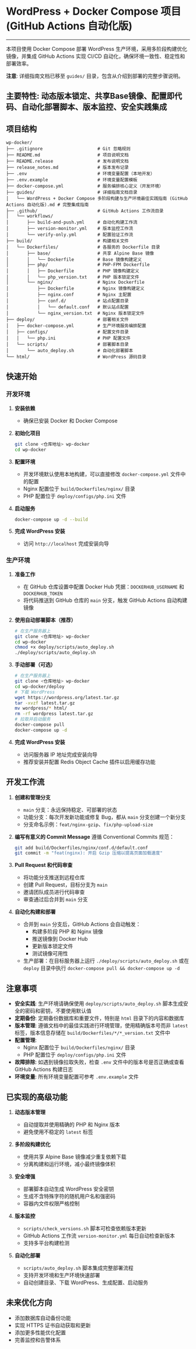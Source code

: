 # WordPress + Docker Compose 项目 (GitHub Actions 自动化版)
---
本项目使用 Docker Compose 部署 WordPress 生产环境，采用多阶段构建优化镜像，并集成 GitHub Actions 实现 CI/CD 自动化，确保环境一致性、稳定性和部署效率。

**注意**: 详细指南文档已移至 `guides/` 目录，包含从介绍到部署的完整步骤说明。

**主要特性**: 动态版本锁定、共享Base镜像、配置即代码、自动化部署脚本、版本监控、安全实践集成
---
## 项目结构

```
wp-docker/
├── .gitignore                     # Git 忽略规则
├── README.md                      # 项目说明文档
├── README.release                 # 发布说明文档
├── release_notes.md               # 版本发布记录
├── .env                           # 环境变量配置（本地开发）
├── .env.example                   # 环境变量配置模板
├── docker-compose.yml             # 服务编排核心定义（开发环境）
├── guides/                        # 详细指南文档目录
│   └── WordPress + Docker Compose 多阶段构建与生产环境最佳实践指南 (GitHub Actions 自动化版).md # 完整集成指南
├── .github/                       # GitHub Actions 工作流目录
│   └── workflows/
│       ├── build-and-push.yml     # 自动化构建工作流
│       ├── version-monitor.yml    # 版本监控工作流
│       └── verify-only.yml        # 配置验证工作流
├── build/                         # 构建相关文件
│   └── Dockerfiles/               # 各服务的 Dockerfile 目录
│       ├── base/                  # 共享 Alpine Base 镜像
│       │   └── Dockerfile         # Base 镜像构建定义
│       ├── php/                   # PHP-FPM Dockerfile
│       │   ├── Dockerfile         # PHP 镜像构建定义
│       │   └── php_version.txt    # PHP 版本锁定文件
│       └── nginx/                 # Nginx Dockerfile
│           ├── Dockerfile         # Nginx 镜像构建定义
│           ├── nginx.conf         # Nginx 主配置
│           ├── conf.d/            # 站点配置目录
│           │   └── default.conf   # 默认站点配置
│           └── nginx_version.txt  # Nginx 版本锁定文件
├── deploy/                        # 部署相关文件
│   ├── docker-compose.yml         # 生产环境服务编排配置
│   ├── configs/                   # 配置文件目录
│   │   └── php.ini                # PHP 配置文件
│   └── scripts/                   # 部署脚本目录
│       └── auto_deploy.sh         # 自动化部署脚本
└── html/                          # WordPress 源码目录
```

## 快速开始

### 开发环境

1. **安装依赖**
   - 确保已安装 Docker 和 Docker Compose

2. **初始化项目**
   ```bash
   git clone <仓库地址> wp-docker
   cd wp-docker
   ```

3. **配置环境**
   - 开发环境默认使用本地构建，可以直接修改 `docker-compose.yml` 文件中的配置
   - Nginx 配置位于 `build/Dockerfiles/nginx/` 目录
   - PHP 配置位于 `deploy/configs/php.ini` 文件

4. **启动服务**
   ```bash
   docker-compose up -d --build
   ```

5. **完成 WordPress 安装**
   - 访问 `http://localhost` 完成安装向导

### 生产环境

1. **准备工作**
   - 在 GitHub 仓库设置中配置 Docker Hub 凭据：`DOCKERHUB_USERNAME` 和 `DOCKERHUB_TOKEN`
   - 将代码推送到 GitHub 仓库的 `main` 分支，触发 GitHub Actions 自动构建镜像

2. **使用自动部署脚本（推荐）**
   ```bash
   # 在生产服务器上
   git clone <仓库地址> wp-docker
   cd wp-docker
   chmod +x deploy/scripts/auto_deploy.sh
   ./deploy/scripts/auto_deploy.sh
   ```

3. **手动部署（可选）**
   ```bash
   # 在生产服务器上
   git clone <仓库地址> wp-docker
   cd wp-docker/deploy
   # 下载 WordPress
   wget https://wordpress.org/latest.tar.gz
   tar -xvzf latest.tar.gz
   mv wordpress/* html/
   rm -rf wordpress latest.tar.gz
   # 拉取并启动服务
   docker-compose pull
   docker-compose up -d
   ```

4. **完成 WordPress 安装**
    - 访问服务器 IP 地址完成安装向导
    - 推荐安装并配置 Redis Object Cache 插件以启用缓存功能

## 开发工作流

1. **创建和管理分支**
   - `main` 分支：永远保持稳定、可部署的状态
   - 功能分支：每次开发新功能或修复 Bug，都从 `main` 分支创建一个新分支
   - 分支命名示例：`feat/nginx-gzip`、`fix/php-upload-size`

2. **编写有意义的 Commit Message**
   遵循 Conventional Commits 规范：
   ```bash
   git add build/Dockerfiles/nginx/conf.d/default.conf
   git commit -m "feat(nginx): 开启 Gzip 压缩以提高页面加载速度"
   ```

3. **Pull Request 和代码审查**
   - 将功能分支推送到远程仓库
   - 创建 Pull Request，目标分支为 `main`
   - 邀请团队成员进行代码审查
   - 审查通过后合并到 `main` 分支

4. **自动化构建和部署**
   - 合并到 `main` 分支后，GitHub Actions 会自动触发：
     - 构建多阶段 PHP 和 Nginx 镜像
     - 推送镜像到 Docker Hub
     - 更新版本锁定文件
     - 测试镜像可用性
   - 生产部署：在目标服务器上运行 `./deploy/scripts/auto_deploy.sh` 或在 `deploy` 目录中执行 `docker-compose pull && docker-compose up -d`

## 注意事项

- **安全实践**: 生产环境请确保使用 `deploy/scripts/auto_deploy.sh` 脚本生成安全的密码和密钥，不要使用默认值
- **定期备份**: 定期备份数据库和重要文件，特别是 `html` 目录下的内容和数据库
- **版本管理**: 遵循文档中的最佳实践进行环境管理，使用精确版本号而非 `latest` 标签，版本信息存储在 `build/Dockerfiles/*/*_version.txt` 文件中
- **配置管理**: 
  - Nginx 配置位于 `build/Dockerfiles/nginx/` 目录
  - PHP 配置位于 `deploy/configs/php.ini` 文件
- **故障排除**: 如遇到镜像拉取失败，检查 `.env` 文件中的版本号是否正确或查看 GitHub Actions 构建日志
- **环境变量**: 所有环境变量配置可参考 `.env.example` 文件

## 已实现的高级功能

1. **动态版本管理**
   - 自动提取并使用精确的 PHP 和 Nginx 版本
   - 避免使用不稳定的 `latest` 标签

2. **多阶段构建优化**
   - 使用共享 Alpine Base 镜像减少重复依赖下载
   - 分离构建和运行环境，减小最终镜像体积

3. **安全增强**
   - 部署脚本自动生成 WordPress 安全密钥
   - 生成不含特殊字符的随机用户名和强密码
   - 容器内文件权限严格控制

4. **版本监控**
   - `scripts/check_versions.sh` 脚本可检查依赖版本更新
   - GitHub Actions 工作流 `version-monitor.yml` 每日自动检查新版本
   - 支持多平台构建检测

5. **自动化部署**
   - `scripts/auto_deploy.sh` 脚本集成完整部署流程
   - 支持开发环境和生产环境快速部署
   - 自动创建目录、下载 WordPress、生成配置、启动服务

## 未来优化方向

- 添加数据库自动备份功能
- 实现 HTTPS 证书自动获取和更新
- 添加更多性能优化配置
- 完善监控和告警体系